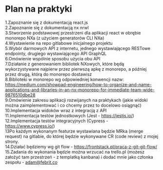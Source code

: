 # Plan na praktyki</br>
1.Zapoznanie się z dokumentacją react.js</br>
2.Zapoznanie się z dokumentacją nx nrwl</br>
3.Stworzenie podstawowej przestrzeni dla aplikacji react w obrębie monorepo NXa (z użyciem generatorów CLI NXa)</br>
4.Wystawienie na repo gitlabowe inicjalnego projektu</br>
5.Wybór darmowych API z internetu, jednego wystawiającego RESTowe endpointy, drugiego wystawiającego API GraphQL</br>
6.Omówienie wspólnie sposobu użycia obu API</br>
7.Działanie z generowaniem bibliotek NXowych, które będą wykorzystywane najpierw przez pierwszą apkę z monorepo, a później przez drugą, którą do monorepo dostawisz</br>
8.Biblioteki w monorepo wg odpowiedniej konwencji nazw: https://medium.com/showpad-engineering/how-to-organize-and-name-applications-and-libraries-in-an-nx-monorepo-for-immediate-team-wide-9876510dbe28</br>
9.Omówienie zakresu aplikacji rozwijanych na praktykach (jakie widoki można zaimplementować i co chcemy przez to docelowo osiągnąć)</br>
10.Implementacja widoków wraz z integracją z API</br>
11.Implementacja testów jednostkowych (Jest - https://jestjs.io/)</br>
12.Implementacja testów integracyjnych (Cypress - https://www.cypress.io/)</br>
13Po każdym wykonanym featurze wystawiana będzie MRka (merge request) na gitlabie, do której będzie wykonywane CR (code review) z mojej strony.</br>
14.Działać będziemy wg git flow - https://frontstack.pl/praca-z-git-git-flow/</br>
15.Zadania do wykonania będzie można wrzucać na trello.pl (możesz założyć tam przestrzeń - z templatką kanbana) i dodać mnie jako członka zespołu -  adam@febrit.co
